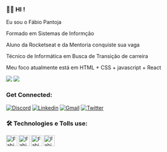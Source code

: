 ### 	:astronaut: HI !

Eu sou o Fábio Pantoja

Formado em Sistemas de Informção

Aluno da Rocketseat e  da Mentoria conquiste sua vaga

Técnico de Informática em Busca de Transição de carreira

Meu foco atualmente está em HTML + CSS + javascript + React

<div>
  <img heigth ="180em" src="https://github-readme-stats.vercel.app/api?username=fabiojpt&show_icons=true&theme=tokyonight"/>
  <img heigth ="180em" src="https://github-readme-stats.vercel.app/api/top-langs/?username=fabiojpt&layout=compact&theme=tokyonight"/>
</div>

### Get Connected:
[![Discord](https://img.shields.io/badge/Discord-7289DA?style=for-the-badge&logo=discord&logoColor=white)](https://discord.com/channels/@me/1009100201287487570)
[![Linkedin](https://img.shields.io/badge/LinkedIn-0077B5?style=for-the-badge&logo=linkedin&logoColor=white)](https://www.linkedin.com/in/fabio-pantoja/)
[![Gmail](https://img.shields.io/badge/Gmail-D14836?style=for-the-badge&logo=gmail&logoColor=white)](https://mail.google.com/mail/u/0/?tab=wm#inbox)
[![Twitter](https://img.shields.io/badge/Twitter-1DA1F2?style=for-the-badge&logo=twitter&logoColor=white)](https://twitter.com/Fabiojpsi?t=eU8E7nZtkGDxh8VjlALEXQ&s=09)

### :hammer_and_wrench: Technologies e Tolls use:

<div>

  <img align="center" alt="Fabio-html" height="30" widht="40" src="https://icongr.am/devicon/html5-original.svg?size=102&color=currentColor"/>
  
  <img align="center" alt="Fabio-html" height="30" widht="40" src="https://icongr.am/devicon/css3-original.svg?size=102&color=currentColor"/>
  
  <img align="center" alt="Fabio-html" height="30" widht="40" src="https://icongr.am/devicon/javascript-original.svg?size=102&color=currentColor"/>
  
  <img align="center" alt="Fabio-html" height="30" widht="40" src="https://icongr.am/devicon/react-original.svg?size=102&color=currentColor"/>
 
 <div/>

